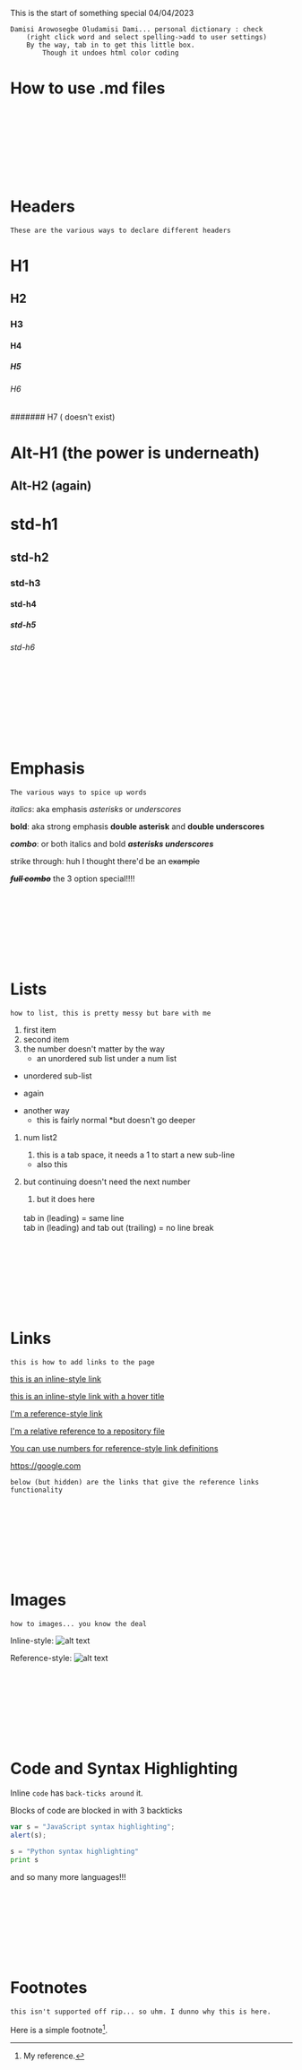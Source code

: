 This is the start of something special
04/04/2023

    Damisi Arowosegbe Oludamisi Dami... personal dictionary : check
        (right click word and select spelling->add to user settings)
        By the way, tab in to get this little box.
            Though it undoes html color coding

# How to use .md files

<br><br><br><br><br><br><br>

# **Headers**

<!--this is a comment-->

    These are the various ways to declare different headers

# H1

## H2

### H3

#### H4

##### H5

###### H6

####### H7 ( doesn't exist)

Alt-H1 (the power is underneath)
=
Alt-H2 (again)
-
<h1> std-h1 </h1>

<h2> std-h2 </h2>
<h3> std-h3 </h3>
<h4> std-h4 </h4>
<h5> std-h5 </h5>
<h6> std-h6 </h6>

<br><br><br><br><br><br><br>

# **Emphasis**

    The various ways to spice up words

_italics_: aka emphasis _asterisks_ or _underscores_

**bold**: aka strong emphasis **double asterisk** and **double underscores**

**_combo_**: or both italics and bold **_asterisks underscores_**

strike through: huh I thought there'd be an ~~example~~

~~_**full combo**_~~ the 3 option special!!!!

<br><br><br><br><br><br><br>

# **Lists**

    how to list, this is pretty messy but bare with me

1. first item
1. second item
1. the number doesn't matter by the way
   - an unordered sub list under a num list

- unordered sub-list

* again

- another way
  - this is fairly normal
    \*but doesn't go deeper

1. num list2
   1. this is a tab space, it needs a 1 to start a new sub-line
   - also this
1. but continuing doesn't need the next number

   1. but it does here

   <br>
   tab in (leading)
   = same line

   <br>
   tab in (leading) and tab out (trailing)  
   = no line break

<br><br><br><br><br><br><br>

# **Links**

    this is how to add links to the page

[this is an inline-style link](https://www.google.com)

[this is an inline-style link with a hover title](https://www.google.com "Google's Homepage")

[I'm a reference-style link][arbitrary case-insensitive reference text]

[I'm a relative reference to a repository file](C:\Users\Olu\Desktop\programming_notes\txt.txt)

[You can use numbers for reference-style link definitions][1]

<https://google.com>

    below (but hidden) are the links that give the reference links functionality

[arbitrary case-insensitive reference text]: https://www.mozilla.org
[1]: http://slashdot.org
[link text itself]: http://www.reddit.com

<br><br><br><br><br><br><br>

# **Images**

    how to images... you know the deal

Inline-style:
![alt text](https://i.ytimg.com/vi/Q1BqlYsTb7E/maxresdefault.jpg "Logo Title Text 1")

Reference-style:
![alt text][logo]

[logo]: https://i.ytimg.com/vi/Q1BqlYsTb7E/maxresdefault.jpg "Logo Title Text 2"

<br><br><br><br><br><br><br>

# **Code and Syntax Highlighting**

Inline `code` has `back-ticks around` it.

Blocks of code are blocked in with 3 backticks

```javascript
var s = "JavaScript syntax highlighting";
alert(s);
```

```python
s = "Python syntax highlighting"
print s
```

and so many more languages!!!

<br><br><br><br><br><br><br>

# **Footnotes**

    this isn't supported off rip... so uhm. I dunno why this is here.

Here is a simple footnote[^1].

[^1]: My reference.

